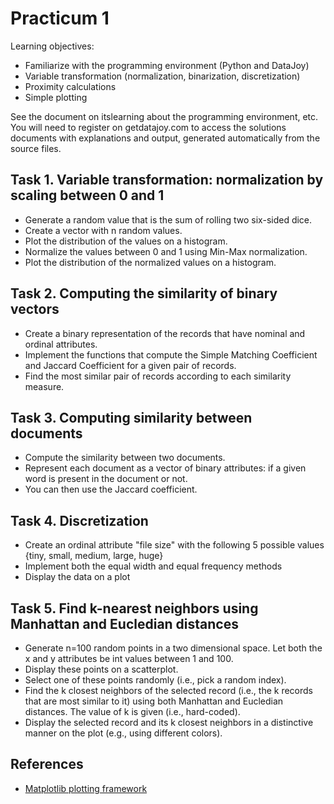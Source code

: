 Practicum 1
===========

Learning objectives:

  - Familiarize with the programming environment (Python and DataJoy)
  - Variable transformation (normalization, binarization, discretization)
  - Proximity calculations
  - Simple plotting


See the document on itslearning about the programming environment, etc.
You will need to register on getdatajoy.com to access the solutions documents 
with explanations and output, generated automatically from the source files.
  

## Task 1. Variable transformation: normalization by scaling between 0 and 1
 
  - Generate a random value that is the sum of rolling two six-sided dice.
  - Create a vector with n random values.
  - Plot the distribution of the values on a histogram.
  - Normalize the values between 0 and 1 using Min-Max normalization.
  - Plot the distribution of the normalized values on a histogram.


## Task 2. Computing the similarity of binary vectors

  - Create a binary representation of the records that have nominal and ordinal attributes.
  - Implement the functions that compute the Simple Matching Coefficient and Jaccard Coefficient for a given pair of records.
  - Find the most similar pair of records according to each similarity measure.


## Task 3. Computing similarity between documents

  - Compute the similarity between two documents.
  - Represent each document as a vector of binary attributes: if a given word is present in the document or not.
  - You can then use the Jaccard coefficient.


## Task 4. Discretization

  - Create an ordinal attribute "file size" with the following 5 possible values {tiny, small, medium, large, huge}
  - Implement both the equal width and equal frequency methods
  - Display the data on a plot 
  

## Task 5. Find k-nearest neighbors using Manhattan and Eucledian distances

  - Generate n=100 random points in a two dimensional space. Let both the x and y attributes be int values between 1 and 100.
  - Display these points on a scatterplot.
  - Select one of these points randomly (i.e., pick a random index).
  - Find the k closest neighbors of the selected record (i.e., the k records that are most similar to it) using both Manhattan and Eucledian distances. The value of k is given (i.e., hard-coded).
  - Display the selected record and its k closest neighbors in a distinctive manner on the plot (e.g., using different colors).
  

## References

  - [Matplotlib plotting framework](http://matplotlib.org/api/pyplot_api.html)
    
